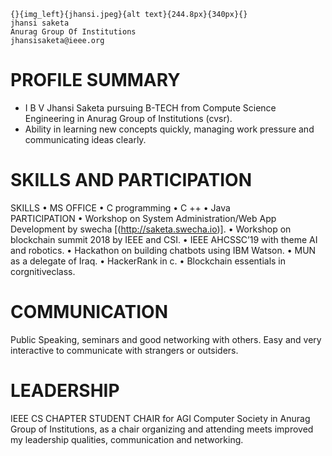 


~~~
{}{img_left}{jhansi.jpeg}{alt text}{244.8px}{340px}{}
jhansi saketa 
Anurag Group Of Institutions
jhansisaketa@ieee.org
~~~



PROFILE SUMMARY
================
- I B V Jhansi Saketa pursuing B-TECH from Compute Science Engineering in Anurag Group of
Institutions (cvsr).
-  Ability in learning new concepts quickly, managing work pressure and communicating ideas
clearly.


SKILLS AND PARTICIPATION
========================
SKILLS
•	MS OFFICE
•	C programming
•	C ++
•	 Java  
PARTICIPATION
•	Workshop on System Administration/Web App Development by swecha [(http://saketa.swecha.io)].
•	Workshop on blockchain summit 2018 by IEEE and CSI.
•	IEEE AHCSSC’19 with theme AI and robotics.
•	Hackathon on building chatbots using IBM Watson.
•	MUN as a delegate of Iraq.
•	HackerRank in c.
•	Blockchain essentials in corgnitiveclass.

COMMUNICATION
==============
Public Speaking, seminars and good networking with others. Easy and very interactive to communicate with strangers or outsiders.

LEADERSHIP
===========
IEEE CS CHAPTER STUDENT CHAIR for AGI Computer Society in Anurag Group of Institutions, as a chair organizing and attending meets improved my leadership qualities, communication and networking.
